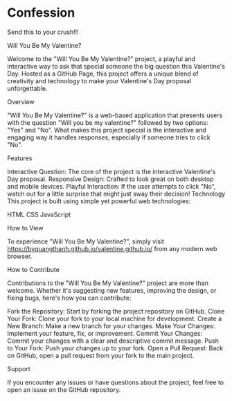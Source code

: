 # Confession
Send this to your crush!!!

Will You Be My Valentine?

Welcome to the "Will You Be My Valentine?" project, a playful and interactive way to ask that special someone the big question this Valentine's Day. Hosted as a GitHub Page, this project offers a unique blend of creativity and technology to make your Valentine's Day proposal unforgettable.

Overview

"Will You Be My Valentine?" is a web-based application that presents users with the question "Will you be my valentine?" followed by two options: "Yes" and "No". What makes this project special is the interactive and engaging way it handles responses, especially if someone tries to click "No".

Features

Interactive Question: The core of the project is the interactive Valentine's Day proposal.
Responsive Design: Crafted to look great on both desktop and mobile devices.
Playful Interaction: If the user attempts to click "No", watch out for a little surprise that might just sway their decision!
Technology
This project is built using simple yet powerful web technologies:

HTML
CSS
JavaScript

How to View

To experience "Will You Be My Valentine?", simply visit https://byquangthanh.github.io/valentine.github.io/ from any modern web browser.

How to Contribute

Contributions to the "Will You Be My Valentine?" project are more than welcome. Whether it's suggesting new features, improving the design, or fixing bugs, here's how you can contribute:

Fork the Repository: Start by forking the project repository on GitHub.
Clone Your Fork: Clone your fork to your local machine for development.
Create a New Branch: Make a new branch for your changes.
Make Your Changes: Implement your feature, fix, or improvement.
Commit Your Changes: Commit your changes with a clear and descriptive commit message.
Push to Your Fork: Push your changes up to your fork.
Open a Pull Request: Back on GitHub, open a pull request from your fork to the main project.

Support

If you encounter any issues or have questions about the project, feel free to open an issue on the GitHub repository.
